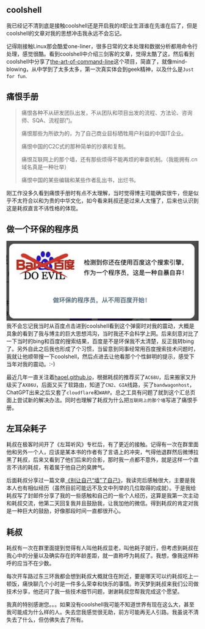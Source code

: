 ## coolshell
我已经记不清到底是接触coolshell还是开启我的it职业生涯谁在先谁在后了，但是coolshell的文章对我的思想冲击我永远不会忘记。

记得刚接触Linux那会酷爱one-liner，很多日常的文本处理和数据分析都用命令行处理，感觉很酷。看到coolshell中介绍三剑客的文章，觉得太酷了这，然后看到coolshell中分享了[the-art-of-command-line][1]这个项目，简直了，就像mind-blowing，从中学到了太多太多，第一次真实体会到geek精神，以及什么是`Just for fun`.

## 痛恨手册
> 痛恨各种不从研发团队出发，不从团队和项目出发的流程、方法论、咨询师、SQA、流程部门。
>
> 痛恨那些为所欲为的，为了自己商业目标牺牲用户利益的中国IT企业。
> 
> 痛恨中国的C2C式的那种简单的抄袭和复制。
>
> 痛恨互联网上的那个墙，还有那些烦得不能再烦的审查机制。（我能拥有.cn域名真是一种壮举）
>
> 痛恨中国的某些编辑和某些作者乱出书，出烂书。

刚工作没多久看到痛恨手册时有点不太理解，当时觉得博主可能确实很牛，但是似乎不太符合以和为贵的中华文化，如今看来耗叔还是过来人太懂了，后来也认识到这是耗叔直言不讳性格的体现。

## 做一个环保的程序员
![做环保的程序员，从不用百度开始](./anti-baidu.png)
我不会忘记我当时从百度点击进到coolshell看到这个弹窗时对我的震动，大概是具象的看到了我与博主的巨大思想鸿沟，当时我还不会科学上网。后来刻意对比了一下当时的bing和百度的搜索结果，百度是不是环保我不太清楚，反正我转bing了。另外自此之后我也形成了个习惯，当留意到同事经常用百度搜索技术问题时，我就让他顺带搜一下coolshell，然后点进去让他看那个个性鲜明的提示，感受下当年对我的震动。:-)

最近几年一直关注着[haoel.github.io][2]，根据耗叔的推荐买了`AC68U`，后来搬家又升级买了`AX86U`，后面又买了软路由，知道了`CN2`、`GIA`线路，买了`bandwagonhost`，ChatGPT出来之后又套了`cloudflare`和`WARP`。总之工具有问题了就到这个汇总页面上尝试新的解决办法。同时也理解了耗叔为什么把`互联网上的那个墙`写进了痛恨手册。

## 左耳朵耗子
耗叔在极客时间开了《左耳听风》专栏后，有了更近的接触。记得有一次在群里面他和另外一个人，应该是某本书的作者有了言语上的冲突，气得他退群然后微博拉黑了耗叔，后来又看到了他们后来的合影，那时我一点都不意外，就是这样一个直言不讳的耗叔，有着属于他自己的臭脾气。

后面耗叔分享过一篇文章[《别让自己“墙”了自己》][3]，我读完后感触很大，主要是我本人也有相似经历（虽然目前可能远不及文中列举的几位取得的成就）。于是我给耗叔写了封邮件分享了我的一些感触和自己的一些个人经历，这算是我第一次主动和耗叔交流，他第二天回复我并且鼓励我，让我加他的微信。得到耗叔的肯定对我是一种巨大的鼓励，好像那段时间一直都很开心。

## 耗叔
耗叔有一次在群里面提到觉得有人叫他耗叔显老，叫他耗子就行，但考虑到耗叔在我心中的分量以及确实存在的年龄差距，就一直称呼为耗叔了。我想，像我这样称呼的应当不在少数。

每次开车路过东三环我都会想到耗叔大概就住在附近，要是哪天可以约耗叔吃上一顿饭，痛快聊几个小时是一件多么荣幸和快乐的事情。昨天梦到耗叔来我们公司做技术分享，他还问了我一些技术细节问题，谢谢耗叔您帮我完成这个愿望。

我真的特别感谢您。。。如果没有coolshell我可能不知道世界有现在这么大，甚至我可能成为什么样的人。失去您我感觉很无助，前方可能再无人引路。我虽说不清失去了什么，但仿佛失去了所有。

[1]: https://github.com/jlevy/the-art-of-command-line
[2]: https://haoel.github.io
[3]: https://coolshell.cn/articles/20276.html
